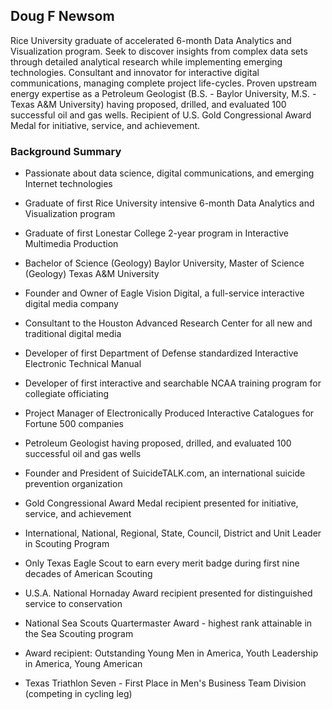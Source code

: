 ## Doug F Newsom

Rice University graduate of accelerated 6-month Data Analytics and Visualization program.  Seek to discover insights from complex data sets through detailed analytical research while implementing emerging technologies.  Consultant and innovator for interactive digital communications, managing complete project life-cycles.  Proven upstream energy expertise as a Petroleum Geologist (B.S. - Baylor University, M.S. - Texas A&M University) having proposed, drilled, and evaluated 100 successful oil and gas wells.  Recipient of U.S. Gold Congressional Award Medal for initiative, service, and achievement.

### Background Summary

* Passionate about data science, digital communications, and emerging Internet technologies

* Graduate of first Rice University intensive 6-month Data Analytics and Visualization program

* Graduate of first Lonestar College 2-year program in Interactive Multimedia Production

* Bachelor of Science (Geology) Baylor University, Master of Science (Geology) Texas A&M University

* Founder and Owner of Eagle Vision Digital, a full-service interactive digital media company

* Consultant to the Houston Advanced Research Center for all new and traditional digital media

* Developer of first Department of Defense standardized Interactive Electronic Technical Manual

* Developer of first interactive and searchable NCAA training program for collegiate officiating

* Project Manager of Electronically Produced Interactive Catalogues for Fortune 500 companies

* Petroleum Geologist having proposed, drilled, and evaluated 100 successful oil and gas wells

* Founder and President of SuicideTALK.com, an international suicide prevention organization

* Gold Congressional Award Medal recipient presented for initiative, service, and achievement

* International, National, Regional, State, Council, District and Unit Leader in Scouting Program

* Only Texas Eagle Scout to earn every merit badge during first nine decades of American Scouting

* U.S.A. National Hornaday Award recipient presented for distinguished service to conservation

* National Sea Scouts Quartermaster Award - highest rank attainable in the Sea Scouting program

* Award recipient: Outstanding Young Men in America, Youth Leadership in America, Young American

* Texas Triathlon Seven - First Place in Men's Business Team Division (competing in cycling leg)
